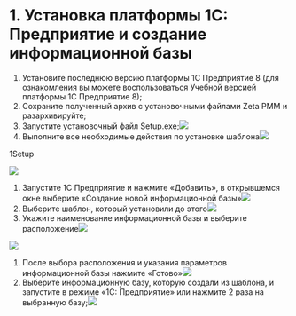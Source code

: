 # 1. Установка платформы 1С: Предприятие и создание информационной базы

1. Установите последнюю версию платформы 1С Предприятие 8 \(для ознакомления вы можете воспользоваться Учебной версией платформы 1С Предприятие 8\);
2. Сохраните полученный архив с установочными файлами Zeta РММ и разархивируйте;
3. Запустите установочный файл Setup.exe;![](d:/Downloads/Инструкция%20Zeta%20РММ/export/assets/image73png.png)
4. Выполните все необходимые действия по установке шаблона![](d:/Downloads/Инструкция%20Zeta%20РММ/export/assets/image70png.png)

1Setup

![](d:/Downloads/Инструкция%20Zeta%20РММ/export/assets/image78png.png)

1. Запустите 1С Предприятие и нажмите «Добавить», в открывшемся окне выберите «Создание новой информационной базы»![](d:/Downloads/Инструкция%20Zeta%20РММ/export/assets/image77png.png)
2. Выберите шаблон, который установили до этого![](d:/Downloads/Инструкция%20Zeta%20РММ/export/assets/image86png.png)
3. Укажите наименование информационной базы и выберите расположение![](d:/Downloads/Инструкция%20Zeta%20РММ/export/assets/image80png.png)

![](d:/Downloads/Инструкция%20Zeta%20РММ/export/assets/image88png.png)

1. После выбора расположения и указания параметров информационной базы нажмите «Готово»![](d:/Downloads/Инструкция%20Zeta%20РММ/export/assets/image87png.png)
2. Выберите информационную базу, которую создали из шаблона, и запустите в режиме «1С: Предприятие» или нажмите 2 раза на выбранную базу;![](d:/Downloads/Инструкция%20Zeta%20РММ/export/assets/image91png.png)

